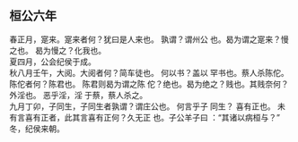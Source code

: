 ## 桓公六年
春正月，寔来。寔来者何？犹曰是人来也。 孰谓？谓州公
也。曷为谓之寔来？慢之也。 曷为慢之？化我也。  
夏四月，公会纪侯于成。  
秋八月壬午，大阅。大阅者何？简车徒也。 何以书？盖以
罕书也。蔡人杀陈佗。陈佗者何？陈君也。 陈君则曷为谓之陈
佗？绝也。曷为绝之？贱也。其贱奈何？外淫也。 恶乎淫，淫
于蔡，蔡人杀之。  
九月丁卯，子同生，子同生者孰谓？谓庄公也。 何言乎子
同生？ 喜有正也。 未有言喜有正者，此其言喜有正何？久无正
也。子公羊子曰 ：“其诸以病桓与？”
冬，纪侯来朝。  

